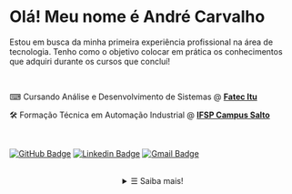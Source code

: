 # Olá! Meu nome é André Carvalho

Estou em busca da minha primeira experiência profissional na área de tecnologia. Tenho como o objetivo colocar em prática os conhecimentos que adquiri durante os cursos que concluí!

<br>

⌨ Cursando Análise e Desenvolvimento de Sistemas @ <strong><a href="https://fatecitu.edu.br/portal/" target="_blank"> Fatec Itu</a></strong>
<br>

🛠 Formação Técnica em Automação Industrial @ <strong><a href="https://slt.ifsp.edu.br/" target="_blank"> IFSP Campus Salto</a></strong>

<br>

[![GitHub Badge](https://img.shields.io/badge/-GitHub-000?style=flat-square&logo=Github&logoColor=white&link=https://GitHub.com/https://GitHub.com/andre-alck)](https://github.com/andre-alck)
[![Linkedin Badge](https://img.shields.io/badge/-LinkedIn-blue?style=flat-square&logo=Linkedin&logoColor=white&link=https://www.linkedin.com/in/andr%C3%A9-santos-alckmin-de-carvalho-356a52206/)](https://www.linkedin.com/in/andre-alckmin/)
[![Gmail Badge](https://img.shields.io/badge/-Gmail-c14438?style=flat-square&logo=Gmail&logoColor=white&link=mailto:andrealck1@gmail.com)](mailto:andrealck1@gmail.com)

<br>

<details align="center">
   <summary> &#9776; Saiba mais!</summary>
   <p align="center">

<br>

<a href="https://github.com/andre-alck?tab=repositories&language=c%2B%2B" target="_blank" rel="noopener noreferrer" rel="noopener noreferrer"><img alt="C++" src="https://img.shields.io/badge/C++-blue"></a>
<a href="https://github.com/andre-alck?tab=repositories&language=Game Maker Language" target="_blank" rel="noopener noreferrer"><img alt="Game Maker Language" src="https://img.shields.io/badge/Game Maker Language-success"></a>
<a href="https://github.com/andre-alck?tab=repositories&language=javascript" target="_blank" rel="noopener noreferrer"><img alt="JavaScript" src="https://img.shields.io/badge/JavaScript-yellow"></a>
<a href="https://github.com/andre-alck?tab=repositories&language=shell" target="_blank" rel="noopener noreferrer"><img alt="Shell" src="https://img.shields.io/badge/Shell-green"></a>

<img src="https://github-readme-stats.vercel.app/api?username=andre-alck&show_icons=true&hide_border=true&hide=issues&title_color=5391FE&icon_color=000000&text_color=555   "></img>

</p>
</details>
